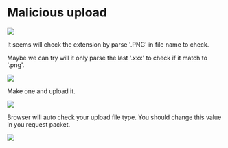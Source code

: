 # **Malicious upload**

![](https://i.imgur.com/8wE2DMG.png)

It seems will check the extension by parse '.PNG' in file name to check.

Maybe we can try will it only parse the last '.xxx' to check if it match to '.png'.

![](https://i.imgur.com/H3rS2zd.png)

Make one and upload it.

![](https://i.imgur.com/yG9gPF1.png)

Browser will auto check your upload file type. You should change this value in you request packet.

![](https://i.imgur.com/sdC1g45.png)




